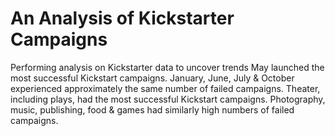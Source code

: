 # An Analysis of Kickstarter Campaigns
Performing analysis on Kickstarter data to uncover trends
May launched the most successful Kickstart campaigns. January, June, July & October experienced approximately the same number of failed campaigns. Theater, including plays, had the most successful Kickstart campaigns. Photography, music, publishing, food & games had similarly high numbers of failed campaigns. 
